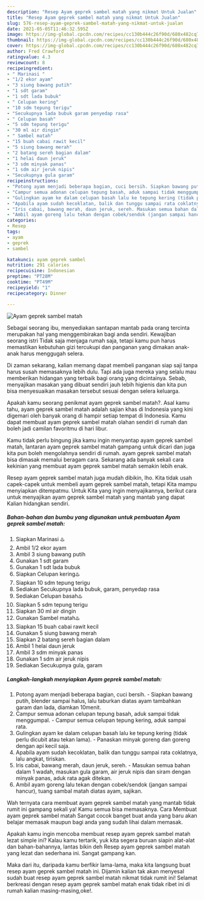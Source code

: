 ```yaml
---
description: "Resep Ayam geprek sambel matah yang nikmat Untuk Jualan"
title: "Resep Ayam geprek sambel matah yang nikmat Untuk Jualan"
slug: 576-resep-ayam-geprek-sambel-matah-yang-nikmat-untuk-jualan
date: 2021-05-05T11:46:32.595Z
image: https://img-global.cpcdn.com/recipes/cc130b444c26f90d/680x482cq70/ayam-geprek-sambel-matah-foto-resep-utama.jpg
thumbnail: https://img-global.cpcdn.com/recipes/cc130b444c26f90d/680x482cq70/ayam-geprek-sambel-matah-foto-resep-utama.jpg
cover: https://img-global.cpcdn.com/recipes/cc130b444c26f90d/680x482cq70/ayam-geprek-sambel-matah-foto-resep-utama.jpg
author: Fred Crawford
ratingvalue: 4.3
reviewcount: 8
recipeingredient:
- " Marinasi "
- "1/2 ekor ayam"
- "3 siung bawang putih"
- "1 sdt garam"
- "1 sdt lada bubuk"
- " Celupan kering"
- "10 sdm tepung terigu"
- "Secukupnya lada bubuk garam penyedap rasa"
- " Celupan basah"
- "5 sdm tepung terigu"
- "30 ml air dingin"
- " Sambel matah"
- "15 buah cabai rawit kecil"
- "5 siung bawang merah"
- "2 batang sereh bagian dalam"
- "1 helai daun jeruk"
- "3 sdm minyak panas"
- "1 sdm air jeruk nipis"
- "Secukupnya gula garam"
recipeinstructions:
- "Potong ayam menjadi beberapa bagian, cuci bersih. Siapkan bawang putih, blender sampai halus, lalu taburkan diatas ayam tambahkan garam dan lada, diamkan 10menit."
- "Campur semua adonan celupan tepung basah, aduk sampai tidak menggumpal. Campur semua celupan tepung kering, aduk sampai rata."
- "Gulingkan ayam ke dalam celupan basah lalu ke tepung kering (tidak perlu dicubit atau tekan lama). Panaskan minyak goreng dan goreng dengan api kecil saja."
- "Apabila ayam sudah kecoklatan, balik dan tunggu sampai rata coklatnya, lalu angkat, tiriskan."
- "Iris cabai, bawang merah, daun jeruk, sereh. Masukan semua bahan dalam 1 wadah, masukan gula garam, air jeruk nipis dan siram dengan minyak panas, aduk rata agak ditekan."
- "Ambil ayam goreng lalu tekan dengan cobek/sendok (jangan sampai hancur), tuang sambal matah diatas ayam, sajikan."
categories:
- Resep
tags:
- ayam
- geprek
- sambel

katakunci: ayam geprek sambel 
nutrition: 291 calories
recipecuisine: Indonesian
preptime: "PT28M"
cooktime: "PT49M"
recipeyield: "1"
recipecategory: Dinner

---
```



![Ayam geprek sambel matah](https://img-global.cpcdn.com/recipes/cc130b444c26f90d/680x482cq70/ayam-geprek-sambel-matah-foto-resep-utama.jpg)

Sebagai seorang ibu, menyediakan santapan mantab pada orang tercinta merupakan hal yang menggembirakan bagi anda sendiri. Kewajiban seorang istri Tidak saja menjaga rumah saja, tetapi kamu pun harus memastikan kebutuhan gizi tercukupi dan panganan yang dimakan anak-anak harus menggugah selera.

Di zaman  sekarang, kalian memang dapat membeli panganan siap saji tanpa harus susah memasaknya lebih dulu. Tapi ada juga mereka yang selalu mau memberikan hidangan yang terbaik bagi orang yang dicintainya. Sebab, menyajikan masakan yang dibuat sendiri jauh lebih higienis dan kita pun bisa menyesuaikan masakan tersebut sesuai dengan selera keluarga. 



Apakah kamu seorang penikmat ayam geprek sambel matah?. Asal kamu tahu, ayam geprek sambel matah adalah sajian khas di Indonesia yang kini digemari oleh banyak orang di hampir setiap tempat di Indonesia. Kamu dapat membuat ayam geprek sambel matah olahan sendiri di rumah dan boleh jadi camilan favoritmu di hari libur.

Kamu tidak perlu bingung jika kamu ingin menyantap ayam geprek sambel matah, lantaran ayam geprek sambel matah gampang untuk dicari dan juga kita pun boleh mengolahnya sendiri di rumah. ayam geprek sambel matah bisa dimasak memalui beragam cara. Sekarang ada banyak sekali cara kekinian yang membuat ayam geprek sambel matah semakin lebih enak.

Resep ayam geprek sambel matah juga mudah dibikin, lho. Kita tidak usah capek-capek untuk membeli ayam geprek sambel matah, tetapi Kita mampu menyiapkan ditempatmu. Untuk Kita yang ingin menyajikannya, berikut cara untuk menyajikan ayam geprek sambel matah yang mantab yang dapat Kalian hidangkan sendiri.

<!--inarticleads1-->

##### Bahan-bahan dan bumbu yang digunakan untuk pembuatan Ayam geprek sambel matah:

1. Siapkan  Marinasi ♨️
1. Ambil 1/2 ekor ayam
1. Ambil 3 siung bawang putih
1. Gunakan 1 sdt garam
1. Gunakan 1 sdt lada bubuk
1. Siapkan  Celupan kering♨️
1. Siapkan 10 sdm tepung terigu
1. Sediakan Secukupnya lada bubuk, garam, penyedap rasa
1. Sediakan  Celupan basah♨️
1. Siapkan 5 sdm tepung terigu
1. Siapkan 30 ml air dingin
1. Gunakan  Sambel matah♨️
1. Siapkan 15 buah cabai rawit kecil
1. Gunakan 5 siung bawang merah
1. Siapkan 2 batang sereh bagian dalam
1. Ambil 1 helai daun jeruk
1. Ambil 3 sdm minyak panas
1. Gunakan 1 sdm air jeruk nipis
1. Sediakan Secukupnya gula, garam




<!--inarticleads2-->

##### Langkah-langkah menyiapkan Ayam geprek sambel matah:

1. Potong ayam menjadi beberapa bagian, cuci bersih. - Siapkan bawang putih, blender sampai halus, lalu taburkan diatas ayam tambahkan garam dan lada, diamkan 10menit.
1. Campur semua adonan celupan tepung basah, aduk sampai tidak menggumpal. - Campur semua celupan tepung kering, aduk sampai rata.
1. Gulingkan ayam ke dalam celupan basah lalu ke tepung kering (tidak perlu dicubit atau tekan lama). - Panaskan minyak goreng dan goreng dengan api kecil saja.
1. Apabila ayam sudah kecoklatan, balik dan tunggu sampai rata coklatnya, lalu angkat, tiriskan.
1. Iris cabai, bawang merah, daun jeruk, sereh. - Masukan semua bahan dalam 1 wadah, masukan gula garam, air jeruk nipis dan siram dengan minyak panas, aduk rata agak ditekan.
1. Ambil ayam goreng lalu tekan dengan cobek/sendok (jangan sampai hancur), tuang sambal matah diatas ayam, sajikan.




Wah ternyata cara membuat ayam geprek sambel matah yang mantab tidak rumit ini gampang sekali ya! Kamu semua bisa memasaknya. Cara Membuat ayam geprek sambel matah Sangat cocok banget buat anda yang baru akan belajar memasak maupun bagi anda yang sudah lihai dalam memasak.

Apakah kamu ingin mencoba membuat resep ayam geprek sambel matah lezat simple ini? Kalau kamu tertarik, yuk kita segera buruan siapin alat-alat dan bahan-bahannya, lantas bikin deh Resep ayam geprek sambel matah yang lezat dan sederhana ini. Sangat gampang kan. 

Maka dari itu, daripada kamu berfikir lama-lama, maka kita langsung buat resep ayam geprek sambel matah ini. Dijamin kalian tak akan menyesal sudah buat resep ayam geprek sambel matah nikmat tidak rumit ini! Selamat berkreasi dengan resep ayam geprek sambel matah enak tidak ribet ini di rumah kalian masing-masing,oke!.

